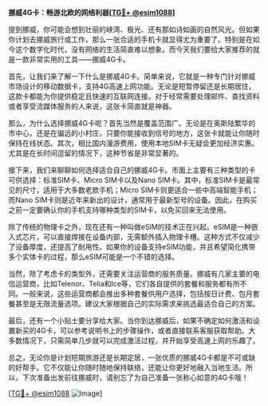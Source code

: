 **挪威4G卡：畅游北欧的网络利器[[TG💪+ @esim1088](https://t.me/s/esim1088)]**

提到挪威，你可能会想到壮丽的峡湾、极光、还有那如诗如画的自然风光。但如果你计划去挪威旅行或工作，那么一张合适的手机卡就显得尤为重要了。特别是在如今这个数字化时代，没有网络的生活简直难以想象。而今天我们要给大家推荐的就是一款非常实用的工具——挪威4G卡。

首先，让我们来了解一下什么是挪威4G卡。简单来说，它就是一种专门针对挪威市场设计的移动数据卡，支持4G高速上网功能。无论是短暂停留还是长期居住，这款卡都能为你提供稳定且快速的互联网连接。对于经常需要处理邮件、查找资料或者享受流媒体服务的人来说，这张卡简直就是神器。

那么，为什么选择挪威4G卡呢？首先当然是覆盖范围广。无论是在奥斯陆繁华的市中心，还是在偏远的小村庄，只要你能接收到信号的地方，这张卡就能让你随时保持在线状态。其次，相比国内漫游费用，使用本地SIM卡无疑会更加经济实惠。尤其是在长时间逗留的情况下，这种节省是非常显著的。

接下来，我们来聊聊如何选择适合自己的挪威4G卡。市面上主要有三种类型的卡可供选择：标准SIM卡、Micro SIM卡以及Nano SIM卡。其中，标准SIM卡是最常见的尺寸，适用于大多数老款手机；Micro SIM卡则更适合一些中高端智能手机；而Nano SIM卡则是近年来新出的设计，通常用于最新型号的设备。因此，在购买之前一定要确认你的手机支持哪种类型的SIM卡，以免买回来无法使用。

除了传统的物理卡之外，现在还有一种叫做eSIM的技术正在兴起。eSIM是一种嵌入式芯片，可以直接焊接在设备内部，无需额外插入物理卡槽。这种方式不仅减少了设备厚度，还提高了耐用性。如果你的设备支持eSIM功能，并且希望简化携带多个实体卡的过程，那么eSIM可能是一个不错的选择。

当然，除了考虑卡的类型外，还需要关注运营商的服务质量。挪威有几家主要的电信运营商，比如Telenor、Telia和Ice等，它们各自提供的套餐和服务都有所不同。一般来说，这些运营商都会推出多种套餐供用户选择，包括按日计费、包月套餐甚至是无限流量选项。建议大家根据自己的实际需求来挑选最适合自己的方案。

最后，还有一个小贴士要分享给大家。当你到达挪威后，如果不确定如何激活和设置新买的4G卡，可以参考说明书上的步骤操作，或者直接联系客服获取帮助。大多数情况下，只需简单几步就可以完成激活过程，并开始享受高速上网的乐趣了。

总之，无论你是计划短期旅游还是长期定居，一张优质的挪威4G卡都是不可或缺的好帮手。它不仅能让你随时随地保持联络，还能让你更好地融入当地生活。所以，下次准备出发前往挪威时，请别忘了为自己准备一张称心如意的4G卡哦！

[[TG💪+ @esim1088](https://t.me/s/esim1088) ![Image](https://i.postimg.cc/4NQfJmqS/Snipaste-2025-05-13-00-14-12.png)]